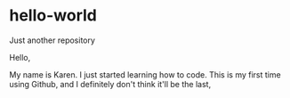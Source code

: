# hello-world
Just another repository


Hello,

My name is Karen. I just started learning how to code. This is my first time using Github, and I definitely don't think it'll be the last, 
